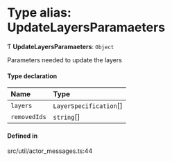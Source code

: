 # Type alias: UpdateLayersParamaeters

Ƭ **UpdateLayersParamaeters**: `Object`

Parameters needed to update the layers

#### Type declaration

| Name | Type |
| :------ | :------ |
| `layers` | `LayerSpecification`[] |
| `removedIds` | `string`[] |

#### Defined in

src/util/actor_messages.ts:44
